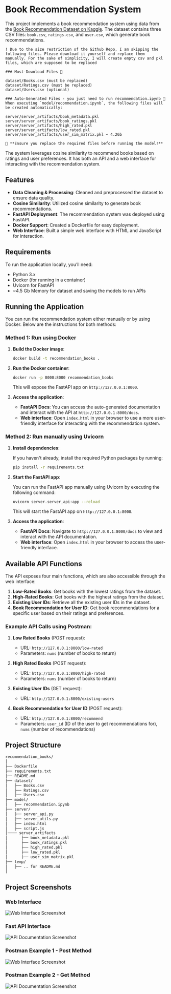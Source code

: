 # Book Recommendation System

This project implements a book recommendation system using data from the [Book Recommendation Dataset on Kaggle](https://www.kaggle.com/datasets/arashnic/book-recommendation-dataset/data). The dataset contains three CSV files: `book.csv`, `ratings.csv`, and `user.csv`, which generate book recommendations.

```
! Due to the size restriction of the Github Repo, I am skipping the following files. Please download it yourself and replace them manually. For the sake of simplicity, I will create empty csv and pkl files, which are supposed to be replaced

### Must-Download Files 📌

dataset/Books.csv (must be replaced)
dataset/Ratings.csv (must be replaced)
dataset/Users.csv (optional)

### Auto-Generated Files - you just need to run recommendation.ipynb 📌
When executing `model/recommendation.ipynb`, the following files will be created automatically:

server/server_artifacts/book_metadata.pkl
server/server_artifacts/book_ratings.pkl
server/server_artifacts/high_rated.pkl
server/server_artifacts/low_rated.pkl
server/server_artifacts/user_sim_matrix.pkl ~ 4.2Gb

🚀 **Ensure you replace the required files before running the model!**

```


The system leverages cosine similarity to recommend books based on ratings and user preferences. It has both an API and a web interface for interacting with the recommendation system.

## Features
- **Data Cleaning & Processing**: Cleaned and preprocessed the dataset to ensure data quality.
- **Cosine Similarity**: Utilized cosine similarity to generate book recommendations.
- **FastAPI Deployment**: The recommendation system was deployed using FastAPI.
- **Docker Support**: Created a Dockerfile for easy deployment.
- **Web Interface**: Built a simple web interface with HTML and JavaScript for interaction.

## Requirements
To run the application locally, you’ll need:
- Python 3.x
- Docker (for running in a container)
- Uvicorn for FastAPI
- ~4.5 Gb Memory for dataset and saving the models to run APIs

## Running the Application

You can run the recommendation system either manually or by using Docker. Below are the instructions for both methods:

### Method 1: Run using Docker

1. **Build the Docker image**:

    ```bash
    docker build -t recommendation_books .
    ```

2. **Run the Docker container**:

    ```bash
    docker run -p 8000:8000 recommendation_books
    ```

    This will expose the FastAPI app on `http://127.0.0.1:8000`.

3. **Access the application**:
    - **FastAPI Docs**: You can access the auto-generated documentation and interact with the API at `http://127.0.0.1:8000/docs`.
    - **Web interface**: Open `index.html` in your browser to use a more user-friendly interface for interacting with the recommendation system.

### Method 2: Run manually using Uvicorn

1. **Install dependencies**:

    If you haven't already, install the required Python packages by running:

    ```bash
    pip install -r requirements.txt
    ```

2. **Start the FastAPI app**:

    You can run the FastAPI app manually using Uvicorn by executing the following command:

    ```bash
    uvicorn server.server_api:app --reload
    ```

    This will start the FastAPI app on `http://127.0.0.1:8000`.

3. **Access the application**:
    - **FastAPI Docs**: Navigate to `http://127.0.0.1:8000/docs` to view and interact with the API documentation.
    - **Web interface**: Open `index.html` in your browser to access the user-friendly interface.

## Available API Functions

The API exposes four main functions, which are also accessible through the web interface:

1. **Low-Rated Books**: Get books with the lowest ratings from the dataset.
2. **High-Rated Books**: Get books with the highest ratings from the dataset.
3. **Existing User IDs**: Retrieve all the existing user IDs in the dataset.
4. **Book Recommendation for User ID**: Get book recommendations for a specific user based on their ratings and preferences.

### Example API Calls using Postman:

1. **Low Rated Books** (POST request):
   - URL: `http://127.0.0.1:8000/low-rated`
   - Parameters: `nums` (number of books to return)

2. **High Rated Books** (POST request):
   - URL: `http://127.0.0.1:8000/high-rated`
   - Parameters: `nums` (number of books to return)

3. **Existing User IDs** (GET request):
   - URL: `http://127.0.0.1:8000/existing-users`

4. **Book Recommendation for User ID** (POST request):
   - URL: `http://127.0.0.1:8000/recommend`
   - Parameters: `user_id` (ID of the user to get recommendations for), `nums` (number of recommendations)

## Project Structure

```bash
recommendation_books/
│
├── Dockerfile               
├── requirements.txt         
├── README.md
├── dataset/
│   ├── Books.csv
│   ├── Ratings.csv
│   ├── Users.csv        
├── model/
│   ├── recommendation.ipynb        
├── server/
│   ├── server_api.py        
│   ├── server_utils.py
│   ├── index.html
│   ├── script.js
│──── server_artifacts
│      ├── book_metadata.pkl
│      ├── book_ratings.pkl
│      ├── high_rated.pkl
│      ├── low_rated.pkl
│      ├── user_sim_matrix.pkl   
├── temp/
│   ├── .. for README.md
│
```

## Project Screenshots

### Web Interface
![Web Interface Screenshot](temp/pics/image_webpage.png)

### Fast API Interface
![API Documentation Screenshot](temp/pics/image_fastapi.png)

### Postman Example 1 - Post Method
![Web Interface Screenshot](temp/pics/image_postman_post.png)

### Postman Example 2 - Get Method
![API Documentation Screenshot](temp/pics/image_postman_get.png)

